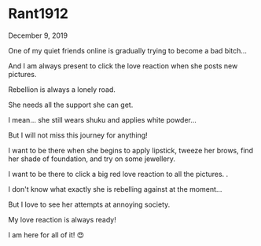 # Rant1912


December 9, 2019

One of my quiet friends online is gradually trying to become a bad bitch...

And I am always present to click the love reaction when she posts new pictures.

Rebellion is always a lonely road.

She needs all the support she can get.

I mean... she still wears shuku and applies white powder...

But I will not miss this journey for anything!

I want to be there when she begins to apply lipstick, tweeze her brows, find her shade of foundation, and try on some jewellery.

I want to be there to click a big red love reaction to all the pictures. 
.

I don't know what exactly she is rebelling against at the moment...

But I love to see her attempts at annoying society. 

My love reaction is always ready!

I am here for all of it! 😍